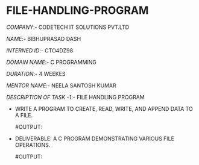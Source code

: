 # FILE-HANDLING-PROGRAM
*COMPANY*:- CODETECH IT SOLUTIONS PVT.LTD

*NAME*:- BIBHUPRASAD DASH

*INTERNED ID*:-  CTO4DZ98

*DOMAIN NAME*:- C PROGRAMMING

*DURATION*:- 4 WEEKES

*MENTOR NAME*:- NEELA SANTOSH KUMAR

*DESCRIPTION OF TASK -1*:- FILE HANDLING PROGRAM 
* WRITE A PROGRAM TO CREATE, READ, WRITE, AND APPEND DATA TO A FILE.
  
  #OUTPUT:

  
* DELIVERABLE: A C PROGRAM DEMONSTRATING VARIOUS FILE OPERATIONS.
  
  #OUTPUT:

  
